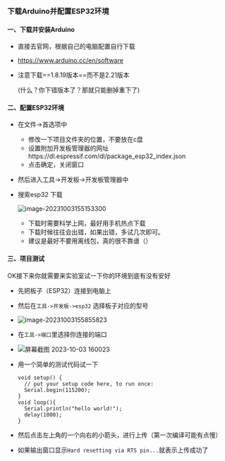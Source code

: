 ### 下载Arduino并配置ESP32环境

#### 一、下载并安装Arduino

- 直接去官网，根据自己的电脑配置自行下载

- https://www.arduino.cc/en/software

- 注意下载==1.8.19版本==而不是2.21版本

  (什么？你下错版本了？那就只能删掉重下了)

#### 二、配置ESP32环境

+ 在文件->首选项中

  + 修改一下项目文件夹的位置，不要放在c盘
  + 设置附加开发板管理器的网址https://dl.espressif.com/dl/package_esp32_index.json
  + 点击确定，关闭窗口

+ 然后进入工具->开发板->开发板管理器中

+ 搜索esp32 下载

  ![image-20231003155153300](https://cdn.jsdelivr.net/ghHiraethsev/hiraeth-img/202310031729757.png)

  + 下载时需要科学上网，最好用手机热点下载
  + 下载时候往往会出错，如果出错，多试几次即可。
  + 建议是最好不要用离线包，真的很不靠谱（）


#### 三、项目测试

OK接下来你就需要来实验室试一下你的环境到底有没有安好

+ 先把板子（ESP32）连接到电脑上
+ 然后在`工具->开发板->esp32` 选择板子对应的型号
+ ![image-20231003155855823](https://cdn.jsdelivr.net/ghHiraethsev/hiraeth-img/202310031729161.png)

+ 在`工具->端口`里选择你连接的端口

+ ![屏幕截图 2023-10-03 160023](https://cdn.jsdelivr.net/ghHiraethsev/hiraeth-img/202310031729056.png)

+ 用一个简单的测试代码试一下

  ```
  void setup() {
    // put your setup code here, to run once:
    Serial.begin(115200);
  }
  void loop(){
    Serial.println("hello world!");
    delay(1000);
  }
  ```

+ 然后点击左上角的一个向右的小箭头，进行上传（第一次编译可能有点慢）

+ 如果输出窗口显示`Hard resetting via RTS pin...`就表示上传成功了